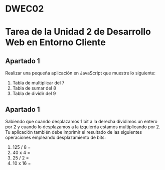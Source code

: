 # DWEC02
<h1>Tarea de la Unidad 2 de Desarrollo Web en Entorno Cliente</h1>
<h2>Apartado 1</h2>
<p>Realizar una pequeña aplicación en JavaScript que muestre lo siguiente:</p>
<ol>
  <li>Tabla de multiplicar del 7</li>
  <li>Tabla de sumar del 8</li>
  <li>Tabla de dividir del 9</li>
</ol>
<h2>Apartado 1</h2>
<p>Sabiendo que cuando desplazamos 1 bit a la derecha dividimos un entero por 2 y cuando lo desplazamos a la izquierda estamos multiplicando por 2. Tu aplicación también debe imprimir el resultado de las siguientes operaciones empleando desplazamiento de bits:</p>
<ol>
  <li>125 / 8 =</li>
  <li>40 x 4 =</li>
  <li>25 / 2 =</li>
  <li>10 x 16 =</li>
</ol>
